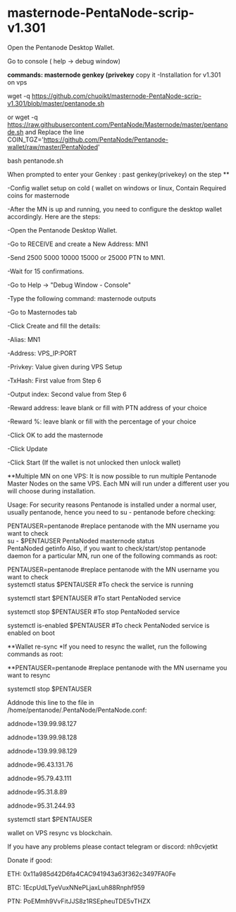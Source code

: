 # masternode-PentaNode-scrip-v1.301
Open the Pentanode Desktop Wallet.

Go to console ( help -> debug window)

**commands: masternode genkey (privekey**
copy it
-Installation for v1.301 on vps

wget -q https://github.com/chuoikt/masternode-PentaNode-scrip-v1.301/blob/master/pentanode.sh

or
wget -q https://raw.githubusercontent.com/PentaNode/Masternode/master/pentanode.sh and Replace the line 
COIN_TGZ='https://github.com/PentaNode/Pentanode-wallet/raw/master/PentaNoded'

bash pentanode.sh

When prompted to enter your Genkey : past genkey(privekey) on the step **

-Config wallet setup on cold ( wallet on windows or linux, Contain Required coins for masternode

-After the MN is up and running, you need to configure the desktop wallet accordingly. Here are the steps:

-Open the Pentanode Desktop Wallet.

-Go to RECEIVE and create a New Address: MN1

-Send 2500 5000 10000 15000 or 25000 PTN to MN1.

-Wait for 15 confirmations.

-Go to Help -> "Debug Window - Console"

-Type the following command: masternode outputs

-Go to Masternodes tab

-Click Create and fill the details:

-Alias: MN1

-Address: VPS_IP:PORT

-Privkey: Value given during VPS Setup

-TxHash: First value from Step 6

-Output index: Second value from Step 6

-Reward address: leave blank or fill with PTN address of your choice

-Reward %: leave blank or fill with the percentage of your choice

-Click OK to add the masternode

-Click Update

-Click Start (If the wallet is not unlocked then unlock wallet)


**Multiple MN on one VPS:
It is now possible to run multiple Pentanode Master Nodes on the same VPS. Each MN will run under a different user you will choose during installation.

Usage:
For security reasons Pentanode is installed under a normal user, usually pentanode, hence you need to su - pentanode before checking:

PENTAUSER=pentanode #replace pentanode with the MN username you want to check  
su - $PENTAUSER
PentaNoded masternode status  
PentaNoded getinfo
Also, if you want to check/start/stop pentanode daemon for a particular MN, run one of the following commands as root:

PENTAUSER=pentanode  #replace pentanode with the MN username you want to check  
systemctl status $PENTAUSER #To check the service is running

systemctl start $PENTAUSER #To start PentaNoded service 

systemctl stop $PENTAUSER #To stop PentaNoded service

systemctl is-enabled $PENTAUSER #To check PentaNoded service is enabled on boot  

**Wallet re-sync
*If you need to resync the wallet, run the following commands as root:

**PENTAUSER=pentanode  #replace pentanode with the MN username you want to resync

systemctl stop $PENTAUSER

Addnode this line to the file in /home/pentanode/.PentaNode/PentaNode.conf:

addnode=139.99.98.127

addnode=139.99.98.128

addnode=139.99.98.129

addnode=96.43.131.76

addnode=95.79.43.111

addnode=95.31.8.89

addnode=95.31.244.93

systemctl start $PENTAUSER

wallet on VPS resync vs blockchain.

If you have any problems please contact telegram or discord: nh9cvjetkt

Donate if good:

ETH: 0x11a985d42D6fa4CAC941943a63f362c3497FA0Fe

BTC: 1EcpUdLTyeVuxNNePLjaxLuh88Rnphf959

PTN: PoEMmh9VvFitJJS8z1RSEpheuTDE5vTHZX
